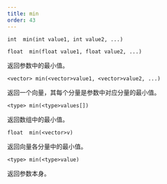 ```yaml
---
title: min
order: 43
---
```

`int  min(int value1, int value2, ...)`

`float  min(float value1, float value2, ...)`

返回参数中的最小值。

`<vector> min(<vector>value1, <vector>value2, ...)`

返回一个向量，其每个分量是参数中对应分量的最小值。

`<type> min(<type>values[])`

返回数组中的最小值。

`float  min(<vector>v)`

返回向量各分量中的最小值。

`<type> min(<type>value)`

返回参数本身。
